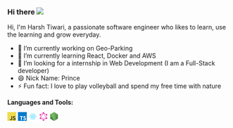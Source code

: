 ### Hi there <img src="https://raw.githubusercontent.com/MartinHeinz/MartinHeinz/master/wave.gif" width="30px">

<!-- **princewillzz/princewillzz** is a ✨ _special_ ✨ repository because its `README.md` (this file) appears on your GitHub profile. -->

Hi, I'm Harsh Tiwari, a passionate software engineer who likes to learn, use the learning and grow everyday.

-   🔭 I’m currently working on Geo-Parking
-   🌱 I’m currently learning React, Docker and AWS
-   👯 I’m looking for a internship in Web Development (I am a Full-Stack developer)
    <!-- - 👯 I’m looking to collaborate on ... -->
    <!-- - 🤔 I’m looking for help with ... -->
    <!-- - 💬 Ask me about ... -->
    <!-- - 📫 How to reach me: ... -->
-   😄 Nick Name: Prince
-   ⚡ Fun fact: I love to play volleyball and spend my free time with nature

**Languages and Tools:**

<code><img height="20" src="https://raw.githubusercontent.com/github/explore/80688e429a7d4ef2fca1e82350fe8e3517d3494d/topics/javascript/javascript.png"></code>
<code><img height="20" src="https://raw.githubusercontent.com/github/explore/80688e429a7d4ef2fca1e82350fe8e3517d3494d/topics/typescript/typescript.png"></code>
<code><img height="20" src="https://raw.githubusercontent.com/github/explore/80688e429a7d4ef2fca1e82350fe8e3517d3494d/topics/react/react.png"></code>
<code><img height="20" src="https://raw.githubusercontent.com/github/explore/5c058a388828bb5fde0bcafd4bc867b5bb3f26f3/topics/graphql/graphql.png"></code>
<code><img height="20" src="https://raw.githubusercontent.com/github/explore/80688e429a7d4ef2fca1e82350fe8e3517d3494d/topics/nodejs/nodejs.png"></code>
